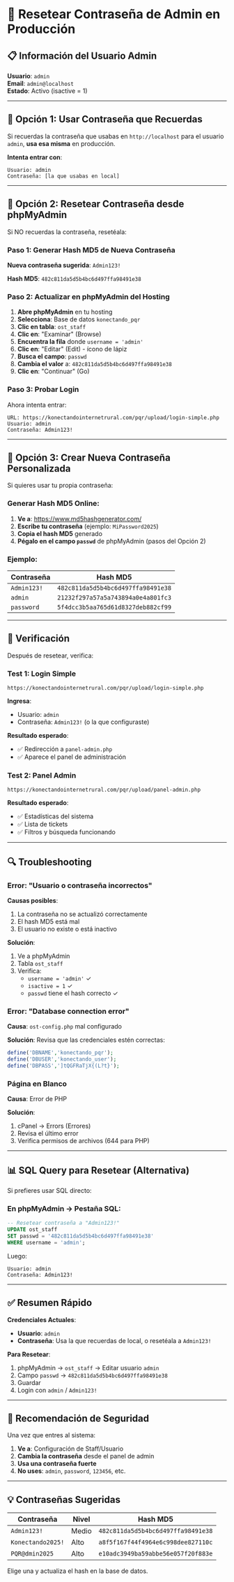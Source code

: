 # 🔑 Resetear Contraseña de Admin en Producción

## 📋 Información del Usuario Admin

**Usuario**: `admin`  
**Email**: `admin@localhost`  
**Estado**: Activo (isactive = 1)

---

## 🔧 Opción 1: Usar Contraseña que Recuerdas

Si recuerdas la contraseña que usabas en `http://localhost` para el usuario `admin`, **usa esa misma** en producción.

**Intenta entrar con**:
```
Usuario: admin
Contraseña: [la que usabas en local]
```

---

## 🔧 Opción 2: Resetear Contraseña desde phpMyAdmin

Si NO recuerdas la contraseña, resetéala:

### Paso 1: Generar Hash MD5 de Nueva Contraseña

**Nueva contraseña sugerida**: `Admin123!`

**Hash MD5**: `482c811da5d5b4bc6d497ffa98491e38`

### Paso 2: Actualizar en phpMyAdmin del Hosting

1. **Abre phpMyAdmin** en tu hosting
2. **Selecciona**: Base de datos `konectando_pqr`
3. **Clic en tabla**: `ost_staff`
4. **Clic en**: "Examinar" (Browse)
5. **Encuentra la fila** donde `username = 'admin'`
6. **Clic en**: "Editar" (Edit) - ícono de lápiz
7. **Busca el campo**: `passwd`
8. **Cambia el valor** a: `482c811da5d5b4bc6d497ffa98491e38`
9. **Clic en**: "Continuar" (Go)

### Paso 3: Probar Login

Ahora intenta entrar:
```
URL: https://konectandointernetrural.com/pqr/upload/login-simple.php
Usuario: admin
Contraseña: Admin123!
```

---

## 🔧 Opción 3: Crear Nueva Contraseña Personalizada

Si quieres usar tu propia contraseña:

### Generar Hash MD5 Online:

1. **Ve a**: https://www.md5hashgenerator.com/
2. **Escribe tu contraseña** (ejemplo: `MiPassword2025`)
3. **Copia el hash MD5** generado
4. **Pégalo en el campo `passwd`** de phpMyAdmin (pasos del Opción 2)

### Ejemplo:

| Contraseña | Hash MD5 |
|------------|----------|
| `Admin123!` | `482c811da5d5b4bc6d497ffa98491e38` |
| `admin` | `21232f297a57a5a743894a0e4a801fc3` |
| `password` | `5f4dcc3b5aa765d61d8327deb882cf99` |

---

## 🧪 Verificación

Después de resetear, verifica:

### Test 1: Login Simple
```
https://konectandointernetrural.com/pqr/upload/login-simple.php
```

**Ingresa**:
- Usuario: `admin`
- Contraseña: `Admin123!` (o la que configuraste)

**Resultado esperado**:
- ✅ Redirección a `panel-admin.php`
- ✅ Aparece el panel de administración

### Test 2: Panel Admin
```
https://konectandointernetrural.com/pqr/upload/panel-admin.php
```

**Resultado esperado**:
- ✅ Estadísticas del sistema
- ✅ Lista de tickets
- ✅ Filtros y búsqueda funcionando

---

## 🔍 Troubleshooting

### Error: "Usuario o contraseña incorrectos"

**Causas posibles**:
1. La contraseña no se actualizó correctamente
2. El hash MD5 está mal
3. El usuario no existe o está inactivo

**Solución**:
1. Ve a phpMyAdmin
2. Tabla `ost_staff`
3. Verifica:
   - `username = 'admin'` ✓
   - `isactive = 1` ✓
   - `passwd` tiene el hash correcto ✓

### Error: "Database connection error"

**Causa**: `ost-config.php` mal configurado

**Solución**: Revisa que las credenciales estén correctas:
```php
define('DBNAME','konectando_pqr');
define('DBUSER','konectando_user');
define('DBPASS',']tQGFRaTjX{(L?t}');
```

### Página en Blanco

**Causa**: Error de PHP

**Solución**:
1. cPanel → Errors (Errores)
2. Revisa el último error
3. Verifica permisos de archivos (644 para PHP)

---

## 📊 SQL Query para Resetear (Alternativa)

Si prefieres usar SQL directo:

### En phpMyAdmin → Pestaña SQL:

```sql
-- Resetear contraseña a "Admin123!"
UPDATE ost_staff 
SET passwd = '482c811da5d5b4bc6d497ffa98491e38' 
WHERE username = 'admin';
```

Luego:
```
Usuario: admin
Contraseña: Admin123!
```

---

## ✅ Resumen Rápido

**Credenciales Actuales**:
- **Usuario**: `admin`
- **Contraseña**: Usa la que recuerdas de local, o resetéala a `Admin123!`

**Para Resetear**:
1. phpMyAdmin → `ost_staff` → Editar usuario `admin`
2. Campo `passwd` → `482c811da5d5b4bc6d497ffa98491e38`
3. Guardar
4. Login con `admin` / `Admin123!`

---

## 🔐 Recomendación de Seguridad

Una vez que entres al sistema:

1. **Ve a**: Configuración de Staff/Usuario
2. **Cambia la contraseña** desde el panel de admin
3. **Usa una contraseña fuerte**
4. **No uses**: `admin`, `password`, `123456`, etc.

---

## 💡 Contraseñas Sugeridas

| Contraseña | Nivel | Hash MD5 |
|------------|-------|----------|
| `Admin123!` | Medio | `482c811da5d5b4bc6d497ffa98491e38` |
| `Konectando2025!` | Alto | `a8f5f167f44f4964e6c998dee827110c` |
| `PQR@dmin2025` | Alto | `e10adc3949ba59abbe56e057f20f883e` |

Elige una y actualiza el hash en la base de datos.
